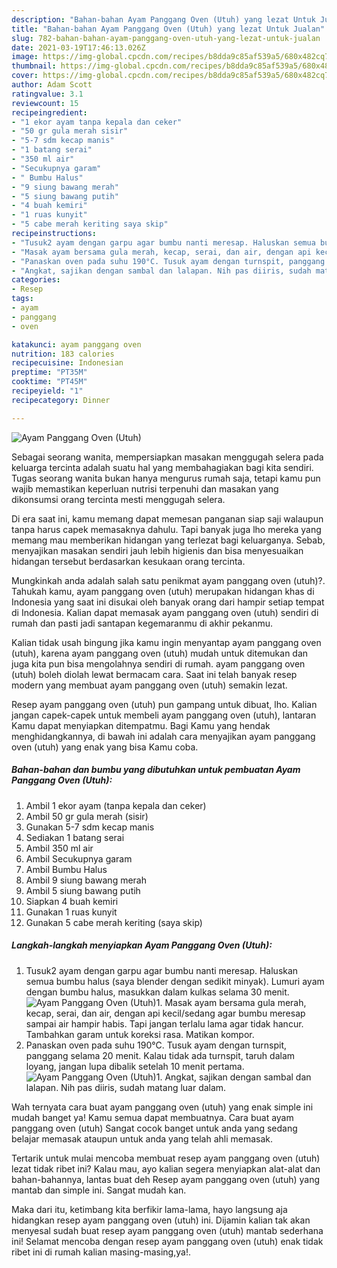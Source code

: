 ```yaml
---
description: "Bahan-bahan Ayam Panggang Oven (Utuh) yang lezat Untuk Jualan"
title: "Bahan-bahan Ayam Panggang Oven (Utuh) yang lezat Untuk Jualan"
slug: 782-bahan-bahan-ayam-panggang-oven-utuh-yang-lezat-untuk-jualan
date: 2021-03-19T17:46:13.026Z
image: https://img-global.cpcdn.com/recipes/b8dda9c85af539a5/680x482cq70/ayam-panggang-oven-utuh-foto-resep-utama.jpg
thumbnail: https://img-global.cpcdn.com/recipes/b8dda9c85af539a5/680x482cq70/ayam-panggang-oven-utuh-foto-resep-utama.jpg
cover: https://img-global.cpcdn.com/recipes/b8dda9c85af539a5/680x482cq70/ayam-panggang-oven-utuh-foto-resep-utama.jpg
author: Adam Scott
ratingvalue: 3.1
reviewcount: 15
recipeingredient:
- "1 ekor ayam tanpa kepala dan ceker"
- "50 gr gula merah sisir"
- "5-7 sdm kecap manis"
- "1 batang serai"
- "350 ml air"
- "Secukupnya garam"
- " Bumbu Halus"
- "9 siung bawang merah"
- "5 siung bawang putih"
- "4 buah kemiri"
- "1 ruas kunyit"
- "5 cabe merah keriting saya skip"
recipeinstructions:
- "Tusuk2 ayam dengan garpu agar bumbu nanti meresap. Haluskan semua bumbu halus (saya blender dengan sedikit minyak). Lumuri ayam dengan bumbu halus, masukkan dalam kulkas selama 30 menit."
- "Masak ayam bersama gula merah, kecap, serai, dan air, dengan api kecil/sedang agar bumbu meresap sampai air hampir habis. Tapi jangan terlalu lama agar tidak hancur. Tambahkan garam untuk koreksi rasa. Matikan kompor."
- "Panaskan oven pada suhu 190°C. Tusuk ayam dengan turnspit, panggang selama 20 menit. Kalau tidak ada turnspit, taruh dalam loyang, jangan lupa dibalik setelah 10 menit pertama."
- "Angkat, sajikan dengan sambal dan lalapan. Nih pas diiris, sudah matang luar dalam."
categories:
- Resep
tags:
- ayam
- panggang
- oven

katakunci: ayam panggang oven 
nutrition: 183 calories
recipecuisine: Indonesian
preptime: "PT35M"
cooktime: "PT45M"
recipeyield: "1"
recipecategory: Dinner

---
```



![Ayam Panggang Oven (Utuh)](https://img-global.cpcdn.com/recipes/b8dda9c85af539a5/680x482cq70/ayam-panggang-oven-utuh-foto-resep-utama.jpg)

Sebagai seorang wanita, mempersiapkan masakan menggugah selera pada keluarga tercinta adalah suatu hal yang membahagiakan bagi kita sendiri. Tugas seorang  wanita bukan hanya mengurus rumah saja, tetapi kamu pun wajib memastikan keperluan nutrisi terpenuhi dan masakan yang dikonsumsi orang tercinta mesti menggugah selera.

Di era  saat ini, kamu memang dapat memesan panganan siap saji walaupun tanpa harus capek memasaknya dahulu. Tapi banyak juga lho mereka yang memang mau memberikan hidangan yang terlezat bagi keluarganya. Sebab, menyajikan masakan sendiri jauh lebih higienis dan bisa menyesuaikan hidangan tersebut berdasarkan kesukaan orang tercinta. 



Mungkinkah anda adalah salah satu penikmat ayam panggang oven (utuh)?. Tahukah kamu, ayam panggang oven (utuh) merupakan hidangan khas di Indonesia yang saat ini disukai oleh banyak orang dari hampir setiap tempat di Indonesia. Kalian dapat memasak ayam panggang oven (utuh) sendiri di rumah dan pasti jadi santapan kegemaranmu di akhir pekanmu.

Kalian tidak usah bingung jika kamu ingin menyantap ayam panggang oven (utuh), karena ayam panggang oven (utuh) mudah untuk ditemukan dan juga kita pun bisa mengolahnya sendiri di rumah. ayam panggang oven (utuh) boleh diolah lewat bermacam cara. Saat ini telah banyak resep modern yang membuat ayam panggang oven (utuh) semakin lezat.

Resep ayam panggang oven (utuh) pun gampang untuk dibuat, lho. Kalian jangan capek-capek untuk membeli ayam panggang oven (utuh), lantaran Kamu dapat menyiapkan ditempatmu. Bagi Kamu yang hendak menghidangkannya, di bawah ini adalah cara menyajikan ayam panggang oven (utuh) yang enak yang bisa Kamu coba.

<!--inarticleads1-->

##### Bahan-bahan dan bumbu yang dibutuhkan untuk pembuatan Ayam Panggang Oven (Utuh):

1. Ambil 1 ekor ayam (tanpa kepala dan ceker)
1. Ambil 50 gr gula merah (sisir)
1. Gunakan 5-7 sdm kecap manis
1. Sediakan 1 batang serai
1. Ambil 350 ml air
1. Ambil Secukupnya garam
1. Ambil  Bumbu Halus
1. Ambil 9 siung bawang merah
1. Ambil 5 siung bawang putih
1. Siapkan 4 buah kemiri
1. Gunakan 1 ruas kunyit
1. Gunakan 5 cabe merah keriting (saya skip)




<!--inarticleads2-->

##### Langkah-langkah menyiapkan Ayam Panggang Oven (Utuh):

1. Tusuk2 ayam dengan garpu agar bumbu nanti meresap. Haluskan semua bumbu halus (saya blender dengan sedikit minyak). Lumuri ayam dengan bumbu halus, masukkan dalam kulkas selama 30 menit.
<img src="https://img-global.cpcdn.com/steps/e616f345e76ff996/160x128cq70/ayam-panggang-oven-utuh-langkah-memasak-1-foto.jpg" alt="Ayam Panggang Oven (Utuh)">1. Masak ayam bersama gula merah, kecap, serai, dan air, dengan api kecil/sedang agar bumbu meresap sampai air hampir habis. Tapi jangan terlalu lama agar tidak hancur. Tambahkan garam untuk koreksi rasa. Matikan kompor.
1. Panaskan oven pada suhu 190°C. Tusuk ayam dengan turnspit, panggang selama 20 menit. Kalau tidak ada turnspit, taruh dalam loyang, jangan lupa dibalik setelah 10 menit pertama.
<img src="//assets-global.cpcdn.com/assets/icons/button_play-2c75c40dde080a61004c1f40b05d8f140eaff45d7e9e6481dc71c63d2e7c4909.png" alt="Ayam Panggang Oven (Utuh)">1. Angkat, sajikan dengan sambal dan lalapan. Nih pas diiris, sudah matang luar dalam.




Wah ternyata cara buat ayam panggang oven (utuh) yang enak simple ini mudah banget ya! Kamu semua dapat membuatnya. Cara buat ayam panggang oven (utuh) Sangat cocok banget untuk anda yang sedang belajar memasak ataupun untuk anda yang telah ahli memasak.

Tertarik untuk mulai mencoba membuat resep ayam panggang oven (utuh) lezat tidak ribet ini? Kalau mau, ayo kalian segera menyiapkan alat-alat dan bahan-bahannya, lantas buat deh Resep ayam panggang oven (utuh) yang mantab dan simple ini. Sangat mudah kan. 

Maka dari itu, ketimbang kita berfikir lama-lama, hayo langsung aja hidangkan resep ayam panggang oven (utuh) ini. Dijamin kalian tak akan menyesal sudah buat resep ayam panggang oven (utuh) mantab sederhana ini! Selamat mencoba dengan resep ayam panggang oven (utuh) enak tidak ribet ini di rumah kalian masing-masing,ya!.

